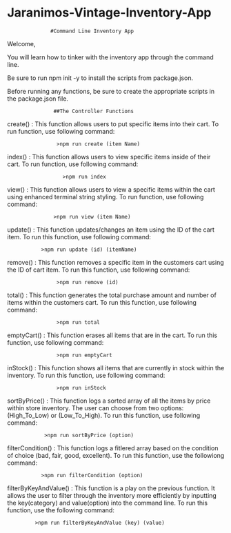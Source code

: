 # Jaranimos-Vintage-Inventory-App

                  #Command Line Inventory App
Welcome,

You will learn how to tinker with the inventory app through the command line. 

Be sure to run npm init -y to install the scripts from package.json.

Before running any functions, be sure to create the appropriate scripts in the package.json file. 

                   ##The Controller Functions

create() : This function allows users to put specific items into their cart. To run function, use following command:

                    >npm run create (item Name)

index() : This function allows users to view specific items inside of their cart. To run function, use following command:

                      >npm run index

view() : This function allows users to view a specific items within the cart using enhanced terminal string styling. To run function, use following command: 

                   >npm run view (item Name)

update() : This function updates/changes an item using the ID of the cart item. To run this function, use following command:

               >npm run update (id) (itemName)

remove() : This function removes a specific item in the customers cart using the ID of cart item. To run this function, use following command:

                    >npm run remove (id)

total() : This function generates the total purchase amount and number of items within the customers cart. To run this function, use following command:

                    >npm run total 

emptyCart() : This function erases all items that are in the cart. To run this function, use following command:

                    >npm run emptyCart

inStock() : This function shows all items that are currently in stock within the inventory. To run this function, use following command: 

                    >npm run inStock

sortByPrice() : This function logs a sorted array of all the items by price within store inventory. The user can choose from two options:(High_To_Low) or  (Low_To_High). To run this function, use following command: 

                >npm run sortByPrice (option)

filterCondition() : This function logs a fitlered array based on the condition of choice (bad, fair, good, excellent). To run this function, use the followiong command:

               >npm run filterCondition (option)

filterByKeyAndValue() : This function is a play on the previous function. It allows the user to filter through the inventory more efficiently by inputting the key(category) and value(option) into the command line. To run this function, use the following command:

             >npm run filterByKeyAndValue (key) (value)